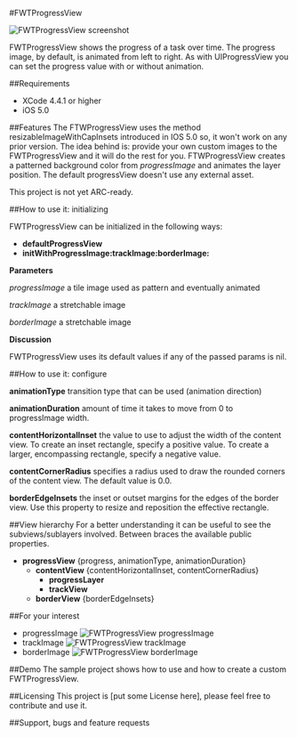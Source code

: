 #FWTProgressView

![FWTProgressView screenshot](http://grab.by/g0rw)


FWTProgressView shows the progress of a task over time. The progress image, by default, is animated from left to right. As with UIProgressView you can set the progress value with or without animation.

##Requirements
* XCode 4.4.1 or higher
* iOS 5.0

##Features
The FTWProgressView uses the method resizableImageWithCapInsets introduced in IOS 5.0 so, it won't work on any prior version. The idea behind is: provide your own custom images to the FWTProgressView and it will do the rest for you. FTWProgressView creates a patterned background color from *progressImage* and animates the layer position. The default progressView doesn't use any external asset.

This project is not yet ARC-ready.

##How to use it: initializing

FWTProgressView can be initialized in the following ways:

* **defaultProgressView**
* **initWithProgressImage:trackImage:borderImage:**

**Parameters**

*progressImage* a tile image used as pattern and eventually animated 

*trackImage* a stretchable image

*borderImage* a stretchable image

**Discussion**

FWTProgressView uses its default values if any of the passed params is nil.


##How to use it: configure

**animationType** transition type that can be used (animation direction)

**animationDuration** amount of time it takes to move from 0 to progressImage width.

**contentHorizontalInset** the value to use to adjust the width of the content view. To create an inset rectangle, specify a positive value. To create a larger, encompassing rectangle, specify a negative value.

**contentCornerRadius** specifies a radius used to draw the rounded corners of the content view. The default value is 0.0.

**borderEdgeInsets** the inset or outset margins for the edges of the border view. Use this property to resize and reposition the effective rectangle.


##View hierarchy
For a better understanding it can be useful to see the subviews/sublayers involved. Between braces the available public properties.

- **progressView** {progress, animationType, animationDuration}
	- **contentView** {contentHorizontalInset, contentCornerRadius} 
		- **progressLayer**
		- **trackView**
	- **borderView** {borderEdgeInsets}

##For your interest
* progressImage		![FWTProgressView progressImage](http://grab.by/g9Lq)
* trackImage		![FWTProgressView trackImage](http://grab.by/g9Ly)
* borderImage		![FWTProgressView borderImage](http://grab.by/g9LA) 

##Demo
The sample project shows how to use and how to create a custom FWTProgressView.

##Licensing
This project is [put some License here], please feel free to contribute and use it.

##Support, bugs and feature requests

